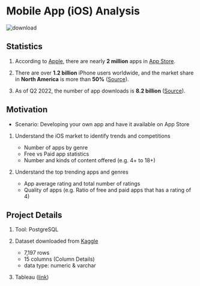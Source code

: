 # Mobile App (iOS) Analysis 
![download](https://user-images.githubusercontent.com/117702329/210484905-055a6a83-a9e6-4234-82e0-712237f97c4a.jpg)


## Statistics 
1. According to [Apple](https://www.apple.com/app-store/#:~:text=Because%20we%20offer%20nearly%20two,every%20single%20one%20of%20them.), there are nearly **2 million** apps in [App Store](https://www.apple.com/app-store/). 

2. There are over **1.2 billion** iPhone users worldwide, and the market share in **North America** is more than **50%** ([Source](https://www.demandsage.com/iphone-user-statistics/#:~:text=Key%20iPhone%20Statistics%20(2023),were%20sold%20in%20Q1%202022.)).

3. As of Q2 2022, the number of app downloads is **8.2 billion** ([Source](https://www.statista.com/topics/9757/apple-app-store/#topicOverview)).


## Motivation 
- Scenario: Developing your own app and have it available on App Store

1. Understand the iOS market to identify trends and competitions 
      - Number of apps by genre
      - Free vs Paid app statistics
      - Number and kinds of content offered (e.g. 4+ to 18+) 

2. Understand the top trending apps and genres 
      - App average rating and total number of ratings 
      - Quality of apps (e.g. Ratio of free and paid apps that has a rating of 4)


## Project Details
1. Tool: PostgreSQL 

2. Dataset downloaded from [Kaggle](https://www.kaggle.com/datasets/ramamet4/app-store-apple-data-set-10k-apps)

   - 7,197 rows
   - 15 columns (Column Details)
   - data type: numeric & varchar 
   
3. Tableau ([link](https://public.tableau.com/app/profile/harris.wan.analyst/viz/MobileAppDashboard_16726880309640/MobileAppiOSAnalysis))
